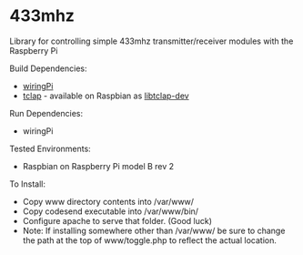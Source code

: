 # 433mhz
Library for controlling simple 433mhz transmitter/receiver modules with the Raspberry Pi

Build Dependencies:
* [wiringPi](http://wiringpi.com/)
* [tclap](http://tclap.sourceforge.net/) - available on Raspbian as [libtclap-dev](https://packages.debian.org/stable/devel/libtclap-dev)

Run Dependencies:
* wiringPi

Tested Environments:
* Raspbian on Raspberry Pi model B rev 2

To Install:
* Copy www directory contents into /var/www/
* Copy codesend executable into /var/www/bin/
* Configure apache to serve that folder. (Good luck)
* Note: If installing somewhere other than /var/www/ be sure to change the path at the top of www/toggle.php to reflect the actual location.

